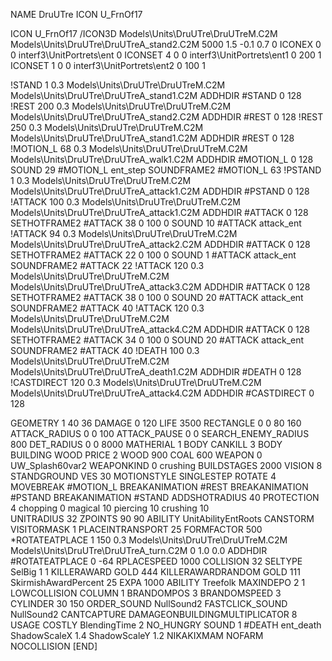 NAME DruUTre
ICON U_FrnOf17

ICON 			U_FrnOf17
/ICON3D Models\Units\DruUTre\DruUTreM.C2M Models\Units\DruUTre\DruUTreA_stand2.C2M 5000 1.5 -0.1 0.7 0 
ICONEX 0 0 interf3\UnitPortrets\ent 0
ICONSET 4 0 0 interf3\UnitPortrets\ent1 0 200 1
ICONSET 1 0 0 interf3\UnitPortrets\ent2 0 100 1

!STAND          1 0.3  Models\Units\DruUTre\DruUTreM.C2M Models\Units\DruUTre\DruUTreA_stand1.C2M
ADDHDIR #STAND 0 128
!REST          200 0.3  Models\Units\DruUTre\DruUTreM.C2M Models\Units\DruUTre\DruUTreA_stand2.C2M
ADDHDIR #REST 0 128
!REST          250 0.3  Models\Units\DruUTre\DruUTreM.C2M Models\Units\DruUTre\DruUTreA_stand1.C2M
ADDHDIR #REST 0 128
!MOTION_L      68 0.3  Models\Units\DruUTre\DruUTreM.C2M Models\Units\DruUTre\DruUTreA_walk1.C2M
ADDHDIR #MOTION_L 0 128
SOUND 29 #MOTION_L ent_step
SOUNDFRAME2 #MOTION_L 63
!PSTAND        1  0.3  Models\Units\DruUTre\DruUTreM.C2M Models\Units\DruUTre\DruUTreA_attack1.C2M
ADDHDIR #PSTAND 0 128 
!ATTACK        100 0.3  Models\Units\DruUTre\DruUTreM.C2M Models\Units\DruUTre\DruUTreA_attack1.C2M
ADDHDIR #ATTACK 0 128
SETHOTFRAME2 #ATTACK 38 0 100 0
SOUND 10 #ATTACK attack_ent
!ATTACK       94 0.3  Models\Units\DruUTre\DruUTreM.C2M Models\Units\DruUTre\DruUTreA_attack2.C2M
ADDHDIR #ATTACK 0 128
SETHOTFRAME2 #ATTACK 22 0 100 0
SOUND 1 #ATTACK attack_ent
SOUNDFRAME2 #ATTACK 22
!ATTACK        120 0.3  Models\Units\DruUTre\DruUTreM.C2M Models\Units\DruUTre\DruUTreA_attack3.C2M
ADDHDIR #ATTACK 0 128
SETHOTFRAME2 #ATTACK 38 0 100 0
SOUND 20 #ATTACK attack_ent
SOUNDFRAME2 #ATTACK 40
!ATTACK        120 0.3  Models\Units\DruUTre\DruUTreM.C2M Models\Units\DruUTre\DruUTreA_attack4.C2M
ADDHDIR #ATTACK 0 128
SETHOTFRAME2 #ATTACK 34 0 100 0
SOUND 20 #ATTACK attack_ent
SOUNDFRAME2 #ATTACK 40
!DEATH         100 0.3  Models\Units\DruUTre\DruUTreM.C2M Models\Units\DruUTre\DruUTreA_death1.C2M
ADDHDIR #DEATH 0 128
!CASTDIRECT    120 0.3  Models\Units\DruUTre\DruUTreM.C2M Models\Units\DruUTre\DruUTreA_attack4.C2M
ADDHDIR #CASTDIRECT 0 128

GEOMETRY 1 40 36
DAMAGE   0 120
LIFE     3500
RECTANGLE 0 0 80 160
ATTACK_RADIUS 0 0 100
ATTACK_PAUSE 0 0
SEARCH_ENEMY_RADIUS 800
DET_RADIUS 0 0 8000
MATHERIAL 1 BODY
CANKILL 3 BODY BUILDING WOOD 
PRICE 2 WOOD 900 COAL 600
WEAPON 0 UW_Splash60var2
WEAPONKIND 0 crushing
BUILDSTAGES 2000
VISION 8
STANDGROUND
VES 30
MOTIONSTYLE SINGLESTEP
ROTATE 4
MOVEBREAK #MOTION_L
BREAKANIMATION #REST
BREAKANIMATION #PSTAND
BREAKANIMATION #STAND
ADDSHOTRADIUS 40
PROTECTION 4 chopping 0 magical 10 piercing 10 crushing 10  
UNITRADIUS 32
ZPOINTS 90 90
ABILITY UnitAbilityEntRoots
CANSTORM
VISITORMASK 1
PLACEINTRANSPORT 25
FORMFACTOR 500
*ROTATEATPLACE      1 150 0.3 Models\Units\DruUTre\DruUTreM.C2M Models\Units\DruUTre\DruUTreA_turn.C2M 0 1.0 0.0
ADDHDIR #ROTATEATPLACE 0 -64
RPLACESPEED         1000
COLLISION 32
SELTYPE SelBig 1 1
KILLERAWARD             GOLD 444
KILLERAWARDRANDOM       GOLD 111
SkirmishAwardPercent 25
EXPA 1000
ABILITY Treefolk
MAXINDEPO 2 1
LOWCOLLISION
COLUMN 1
BRANDOMPOS 3
BRANDOMSPEED 3
CYLINDER 30 150
ORDER_SOUND NullSound2
FASTCLICK_SOUND NullSound2
CANTCAPTURE
DAMAGEONBUILDINGMULTIPLICATOR 8
USAGE COSTLY
BlendingTime 2
NO_HUNGRY
SOUND 1 #DEATH ent_death
ShadowScaleX 1.4
ShadowScaleY 1.2
NIKAKIXMAM
NOFARM
NOCOLLISION
[END]

